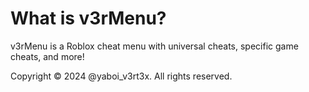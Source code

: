 # What is v3rMenu?
v3rMenu is a Roblox cheat menu with universal cheats, specific game cheats, and more!

Copyright © 2024 @yaboi_v3rt3x. All rights reserved.
